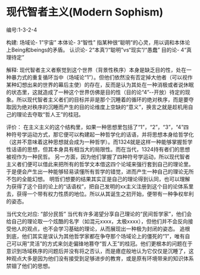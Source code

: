 # 现代智者主义(Modern Sophism)
编号:1-3-2-4


构建:
场域论- 1”宇宙”
本体论- 3“智性”
指某种很“聪明”的心灵，用以调和本体论上Being和beings的矛盾。
认识论- 2“本真”/“聪明”vs“现实”/“愚蠢”
目的论- 4“真理待定”

解释:
    现代智者主义者察觉到这个世界（背景性秩序）本身是缺乏目的性，处在一种暴力式的重复循环当中（场域论“1”）。但他们依然没有否定掉大他者（可以视作某种幻想出来的世界的幕后主使）的存在，反而是认为其处在一种消极或者说休眠的状态里，这就造成了一种这个世界仿佛是目的性（目的论“4”--开放）待定的现象。所以现代智者主义者们的目标并非是那个沉睡着的循环的绝对秩序，而是要夺取因为绝对秩序的沉睡而产生的目的论维度上空缺的“意义”，换言之就是趁机用自己的理论去夺取“哲人王”的桂冠。

评价：
     在主义主义的这个结构里，如果一种思想里包括了“1”，“2”，“3”，“4”四种符号学运动方式，那它便可以构建起一种哲学化的话语，并将思想本身给哲学化（这并不意味着这种思想就会成为一种哲学）。而1324就是这样一种能够掌握哲学性话语的思想，但其本身具有相当大的局限性。而在当代，1324持有者们的思想被视作为一种民哲。
    另一方面，因为他们掌握了四种符号学运动，所以现代智者主义者们便可以借此来把所有的哲学文本借这四个论域来强行套到自己的理论里。于是便会产生出一种能够轻易读懂所有哲学的错觉，进而产生一种自己的理论无所不包的全能幻想。
    明哲们想要的结果其实正是自己的理论得到认同，也可以理解为获得了这个目的论上的“话语权”，把自己发明的xx主义注册到这个目的论体系里去，获得一个带有权力性质的地位。所以从其诞生之初开始，便带有一种争权牟利的姿态。



当代文化对应:
“部分民哲”
   当代有许多渴望分享自己理论的“民间哲学家”，他们会给自己的理论取一个炫酷的名字（如混元xxxx，太极xxxx），但他们并不会反向接受他人的观点，也不会学习基础的理论，从而展现出一种极为封闭的姿态。
追根到底，他们其实是误认为其他哲学家都在争夺那个场域论上的僵死的“1”，唯有自己可以用“灵活”的方式来剑走偏锋地篡夺“哲人王”的桂冠。他们更根本的问题在于意识到场域秩序的问题后并没有将之否认，而是癔症般地认为它仅仅是沉睡了，这种观点大多是因为他们没有接受到足够进步的教育，或是原有环境带来的知识体系禁锢了他们的思想。
